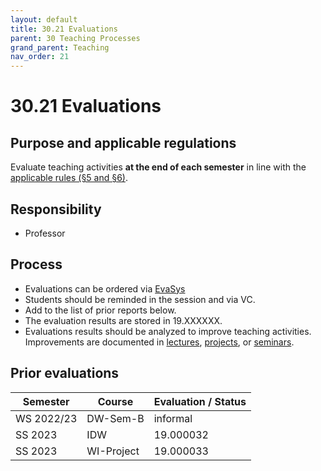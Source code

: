 ```yaml
---
layout: default
title: 30.21 Evaluations
parent: 30 Teaching Processes
grand_parent: Teaching
nav_order: 21
---
```


# 30.21 Evaluations

## Purpose and applicable regulations

Evaluate teaching activities **at the end of each semester** in line with the [applicable rules (§5 and §6)](https://www.uni-bamberg.de/fileadmin/www.abt-studium/Rechtsvorschriften/1Organisation/Evaluation%20Lehre%20Studium/180305-O-Sicherung-Qualitaet-Lehre-Studium.pdf).

## Responsibility

- Professor

## Process

- Evaluations can be ordered via [EvaSys](https://www.uni-bamberg.de/its/lehrevaluation/)
- Students should be reminded in the session and via VC.
- Add to the list of prior reports below.
- The evaluation results are stored in 19.XXXXXX.
- Evaluations results should be analyzed to improve teaching activities. Improvements are documented in [lectures](../32_lectures/), [projects](../33_projects/), or [seminars](../34_seminars/).

## Prior evaluations

| Semester    | Course           | Evaluation / Status  |
|-------------|------------------|----------------------|
| WS 2022/23  | DW-Sem-B         | informal             |
| SS 2023     | IDW              | 19.000032            |
| SS 2023     | WI-Project       | 19.000033            |
